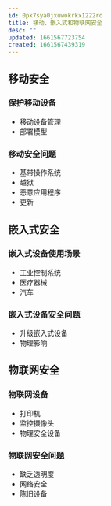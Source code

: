 ```yaml
---
id: 0pk7sya0jxuwokrkx1222ro
title: 移动、嵌入式和物联网安全
desc: ""
updated: 1661567723754
created: 1661567439319
---
```


## 移动安全

### 保护移动设备

- 移动设备管理
- 部署模型

### 移动安全问题

- 基带操作系统
- 越狱
- 恶意应用程序
- 更新

## 嵌入式安全

### 嵌入式设备使用场景

- 工业控制系统
- 医疗器械
- 汽车

### 嵌入式设备安全问题

- 升级嵌入式设备
- 物理影响

## 物联网安全

### 物联网设备

- 打印机
- 监控摄像头
- 物理安全设备

### 物联网安全问题

- 缺乏透明度
- 网络安全
- 陈旧设备
